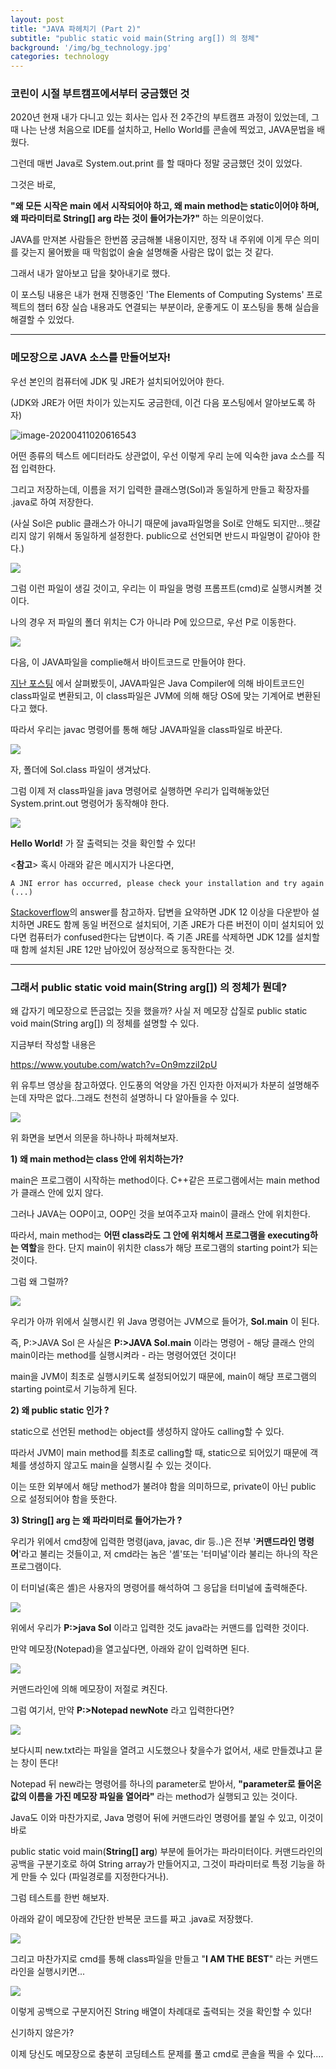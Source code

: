 ```yaml
---
layout: post
title: "JAVA 파헤치기 (Part 2)"
subtitle: "public static void main(String arg[]) 의 정체"
background: '/img/bg_technology.jpg'
categories: technology
---
```




### 코린이 시절 부트캠프에서부터 궁금했던 것



2020년 현재 내가 다니고 있는 회사는 입사 전 2주간의 부트캠프 과정이 있었는데, 그때 나는 난생 처음으로 IDE를 설치하고, Hello World를 콘솔에 찍었고, JAVA문법을 배웠다.

그런데 매번 Java로 System.out.print 를 할 때마다 정말 궁금했던 것이 있었다.

그것은 바로,

**"왜 모든 시작은 main 에서 시작되어야 하고, 왜 main method는 static이어야 하며, 왜 파라미터로 String[] arg 라는 것이 들어가는가?"** 하는 의문이었다.

JAVA를 만져본 사람들은 한번쯤 궁금해볼 내용이지만, 정작 내 주위에 이게 무슨 의미를 갖는지 물어봤을 때 막힘없이 술술 설명해줄 사람은 많이 없는 것 같다.

그래서 내가 알아보고 답을 찾아내기로 했다.

이 포스팅 내용은 내가 현재 진행중인 'The Elements of Computing Systems' 프로젝트의 챕터 6장 실습 내용과도 연결되는 부분이라,  운좋게도 이 포스팅을 통해 실습을 해결할 수 있었다.



---

### 메모장으로 JAVA 소스를 만들어보자!

우선 본인의 컴퓨터에 JDK 및 JRE가 설치되어있어야 한다.

(JDK와 JRE가 어떤 차이가 있는지도 궁금한데, 이건 다음 포스팅에서 알아보도록 하자)

![image-20200411020616543](\img\posts\2020-04-11-Java_part_2\image-20200411020616543.png)


어떤 종류의 텍스트 에디터라도 상관없이, 우선 이렇게 우리 눈에 익숙한 java 소스를 직접 입력한다.

그리고 저장하는데, 이름을 저기 입력한 클래스명(Sol)과 동일하게 만들고 확장자를 .java로 하여 저장한다.

(사실 Sol은 public 클래스가 아니기 때문에 java파일명을 Sol로 안해도 되지만...헷갈리지 않기 위해서 동일하게 설정한다. public으로 선언되면 반드시 파일명이 같아야 한다.)

![](\img\posts\2020-04-11-Java_part_2\image-20200411011948888.png)

그럼 이런 파일이 생길 것이고, 우리는 이 파일을 명령 프롬프트(cmd)로 실행시켜볼 것이다.

나의 경우 저 파일의 폴더 위치는 C가 아니라 P에 있으므로, 우선 P로 이동한다.

![](\img\posts\2020-04-11-Java_part_2\image-20200411012121371.png)



다음, 이 JAVA파일을 complie해서 바이트코드로 만들어야 한다.

[지난 포스팅](https://soulfulsol.github.io/technology/2020/03/05/Tech-Blogging-Java-(Part-1)) 에서  살펴봤듯이, JAVA파일은 Java Compiler에 의해 바이트코드인 class파일로 변환되고, 이 class파일은 JVM에 의해 해당 OS에 맞는 기계어로 변환된다고 했다.

따라서 우리는 javac 명령어를 통해 해당 JAVA파일을 class파일로 바꾼다.

![](\img\posts\2020-04-11-Java_part_2\image-20200411013035928.png)


자, 폴더에 Sol.class 파일이 생겨났다. 

그럼 이제 저 class파일을 java 명령어로 실행하면 우리가 입력해놓았던 System.print.out 명령어가 동작해야 한다.

![](\img\posts\2020-04-11-Java_part_2\image-20200411013145724.png)


**Hello World!** 가 잘 출력되는 것을 확인할 수 있다!



<**참고**> 혹시 아래와 같은 메시지가 나온다면,

```
A JNI error has occurred, please check your installation and try again (...)
```

[Stackoverflow](https://stackoverflow.com/questions/22381202/a-jni-error-has-occurred-please-check-your-installation-and-try-again-in-eclips)의 answer를 참고하자. 답변을 요약하면 JDK 12 이상을 다운받아 설치하면 JRE도 함께 동일 버전으로 설치되어, 기존 JRE가 다른 버전이 이미 설치되어 있다면 컴퓨터가 confused한다는 답변이다. 즉 기존 JRE를 삭제하면 JDK 12를 설치할 때 함께 설치된 JRE 12만 남아있어 정상적으로 동작한다는 것.



---

### 그래서 public static void main(String arg[]) 의 정체가 뭔데?

왜 갑자기 메모장으로 뜬금없는 짓을 했을까? 사실 저 메모장 삽질로 public static void main(String arg[]) 의 정체를 설명할 수 있다.

지금부터 작성할 내용은 

https://www.youtube.com/watch?v=On9mzziI2pU

위 유투브 영상을 참고하였다. 인도풍의 억양을 가진 인자한 아저씨가 차분히 설명해주는데 자막은 없다..그래도 천천히 설명하니 다 알아들을 수 있다.

![](\img\posts\2020-04-11-Java_part_2\image-20200411014057792.png)

위 화면을 보면서 의문을 하나하나 파헤쳐보자.



**1) 왜 main method는 class 안에 위치하는가?**

main은 프로그램이 시작하는 method이다. C++같은 프로그램에서는 main method가 클래스 안에 있지 않다.

그러나 JAVA는 OOP이고, OOP인 것을 보여주고자 main이 클래스 안에 위치한다. 

따라서, main method는 **어떤 class라도 그 안에 위치해서 프로그램을 executing하는 역할**을 한다. 단지 main이 위치한 class가 해당 프로그램의 starting point가 되는 것이다.

그럼 왜 그럴까?

![](\img\posts\2020-04-11-Java_part_2\image-20200411013145724.png)



우리가 아까 위에서 실행시킨 위 Java 명령어는 JVM으로 들어가,  **Sol.main** 이 된다.

즉, P:\>JAVA Sol 은 사실은 **P:\>JAVA Sol.main** 이라는 명령어 - 해당 클래스 안의 main이라는 method를 실행시켜라 - 라는 명령어였던 것이다!

main을 JVM이 최초로 실행시키도록 설정되어있기 때문에, main이 해당 프로그램의 starting point로서 기능하게 된다.



**2) 왜 public static 인가 ?**

static으로 선언된 method는 object를 생성하지 않아도 calling할 수 있다.

따라서 JVM이 main method를 최초로 calling할 때, static으로 되어있기 때문에 객체를 생성하지 않고도 main을 실행시킬 수 있는 것이다.

이는 또한 외부에서 해당 method가 불려야 함을 의미하므로, private이 아닌 public 으로 설정되어야 함을 뜻한다.



**3) String[] arg 는 왜 파라미터로 들어가는가 ?**

우리가 위에서 cmd창에 입력한 명령(java, javac, dir 등..)은 전부 '**커맨드라인 명령어**'라고 불리는 것들이고, 저 cmd라는 놈은 '셸'또는 '터미널'이라 불리는 하나의 작은 프로그램이다.

이 터미널(혹은 셸)은 사용자의 명령어를 해석하여 그 응답을 터미널에 출력해준다.



![](\img\posts\2020-04-11-Java_part_2\image-20200411013145724.png)


위에서 우리가 **P:\>java Sol** 이라고 입력한 것도 java라는 커맨드를 입력한 것이다.

만약 메모장(Notepad)을 열고싶다면, 아래와 같이 입력하면 된다.

![](\img\posts\2020-04-11-Java_part_2\image-20200411021721129.png)



커맨드라인에 의해 메모장이 저절로 켜진다.

그럼 여기서, 만약 **P:\>Notepad newNote** 라고 입력한다면?

![](\img\posts\2020-04-11-Java_part_2\image-20200411021827591.png)



보다시피 new.txt라는 파일을 열려고 시도했으나 찾을수가 없어서, 새로 만들겠냐고 묻는 창이 뜬다!

Notepad 뒤 new라는 명령어를 하나의 parameter로 받아서, **"parameter로 들어온 값의 이름을 가진 메모장 파일을 열어라"** 라는 method가 실행되고 있는 것이다.

Java도 이와 마찬가지로, Java 명령어 뒤에 커맨드라인 명령어를 붙일 수 있고, 이것이 바로 

public static void main(**String[] arg**) 부분에 들어가는 파라미터이다. 커맨드라인의 공백을 구분기호로 하여 String array가 만들어지고, 그것이 파라미터로 특정 기능을 하게 만들 수 있다 (파일경로를 지정한다거나).

그럼 테스트를 한번 해보자.

아래와 같이 메모장에 간단한 반복문 코드를 짜고 .java로 저장했다.

![](\img\posts\2020-04-11-Java_part_2\image-20200411022301017.png)


그리고 마찬가지로 cmd를 통해 class파일을 만들고 "**I AM THE BEST**" 라는 커맨드라인을 실행시키면...

![](\img\posts\2020-04-11-Java_part_2\image-20200411022527844.png)


이렇게 공백으로 구분지어진 String 배열이 차례대로 출력되는 것을 확인할 수 있다!

신기하지 않은가?

이제 당신도 메모장으로 충분히 코딩테스트 문제를 풀고 cmd로 콘솔을 찍을 수 있다....